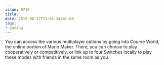 ```yaml
---
issue: 0719
title: 
date: 2019-06-12T21:01:34+01:00
tags:
- gaming
---
```

You can access the various multiplayer options by going into Course World, the online portion of Mario Maker. There, you can choose to play cooperatively or competitively, or link up to four Switches locally to play these modes with friends in the same room as you.